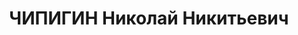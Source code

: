 ---
title: ЧИПИГИН Николай Никитьевич
description: 'Родился в 1905 г., Западно-Сибирский кр., Ижморский р-н, с. Н-Николаевка,
  русский, образование среднее, член КПСС, райзо, заведующий. Проживал: Томская обл.,
  Туганский р-н, Александровка д.

  Арестован 14 мая 1937 г.

  Приговорен: 27 октября 1937 г., обв.: к-р троцкистская организация.

  Приговор: расстрел Расстрелян 27 октября 1937 г. Реабилитирован 5 сентября 1957
  г.'
---